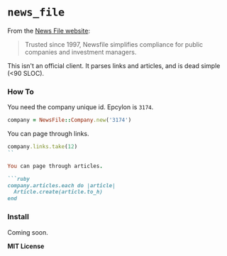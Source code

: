 # `news_file`

From the [News File website](http://www.newsfilecorp.com/):

> Trusted since 1997, Newsfile simplifies compliance for public companies and investment managers. 

This isn't an official client. It parses links and articles, and is dead simple (<90 SLOC).

### How To

You need the company unique id. Epcylon is `3174`.

```ruby
company = NewsFile::Company.new('3174')
```

You can page through links.

```ruby
company.links.take(12)
``

You can page through articles.

```ruby
company.articles.each do |article|
  Article.create(article.to_h)
end
```

### Install

Coming soon.

**MIT License**
